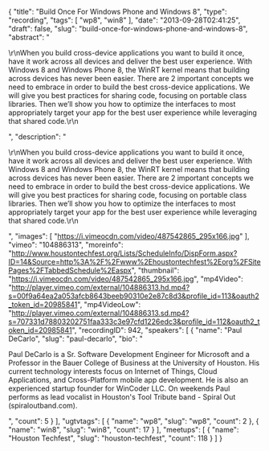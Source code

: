 {
  "title": "Build Once For Windows Phone and Windows 8",
  "type": "recording",
  "tags": [
    "wp8",
    "win8"
  ],
  "date": "2013-09-28T02:41:25",
  "draft": false,
  "slug": "build-once-for-windows-phone-and-windows-8",
  "abstract": "<p>\r\nWhen you build cross-device applications you want to build it once, have it work across all devices and deliver the best user experience. With Windows 8 and Windows Phone 8, the WinRT kernel means that building across devices has never been easier. There are 2 important concepts we need to embrace in order to build the best cross-device applications. We will give you best practices for sharing code, focusing on portable class libraries. Then we’ll show you how to optimize the interfaces to most appropriately target your app for the best user experience while leveraging that shared code.\r\n</p>",
  "description": "<p>\r\nWhen you build cross-device applications you want to build it once, have it work across all devices and deliver the best user experience. With Windows 8 and Windows Phone 8, the WinRT kernel means that building across devices has never been easier. There are 2 important concepts we need to embrace in order to build the best cross-device applications. We will give you best practices for sharing code, focusing on portable class libraries. Then we’ll show you how to optimize the interfaces to most appropriately target your app for the best user experience while leveraging that shared code.\r\n</p>",
  "images": [
    "https://i.vimeocdn.com/video/487542865_295x166.jpg"
  ],
  "vimeo": "104886313",
  "moreinfo": "http://www.houstontechfest.org/Lists/ScheduleInfo/DispForm.aspx?ID=14&Source=http%3A%2F%2Fwww%2Ehoustontechfest%2Eorg%2FSitePages%2FTabbedSchedule%2Easpx",
  "thumbnail": "https://i.vimeocdn.com/video/487542865_295x166.jpg",
  "mp4Video": "http://player.vimeo.com/external/104886313.hd.mp4?s=00f9a64ea2a053afcb8643beeb90310e2e87c8d3&profile_id=113&oauth2_token_id=20985841",
  "mp4VideoLow": "http://player.vimeo.com/external/104886313.sd.mp4?s=707331d78803202751faa333c3e97cfd1226edc3&profile_id=112&oauth2_token_id=20985841",
  "recordingID": 942,
  "speakers": [
    {
      "name": "Paul DeCarlo",
      "slug": "paul-decarlo",
      "bio": "<p>Paul DeCarlo is a Sr. Software Development Engineer for Microsoft and a Professor in the Bauer College of Business at the University of Houston. His current technology interests focus on Internet of Things, Cloud Applications, and Cross-Platform mobile app development. He is also an experienced startup founder for WinCoder LLC. On weekends Paul performs as lead vocalist in Houston's Tool Tribute band - Spiral Out (spiraloutband.com).</p>",
      "count": 5
    }
  ],
  "ugtvtags": [
    {
      "name": "wp8",
      "slug": "wp8",
      "count": 2
    },
    {
      "name": "win8",
      "slug": "win8",
      "count": 17
    }
  ],
  "meetups": [
    {
      "name": "Houston Techfest",
      "slug": "houston-techfest",
      "count": 118
    }
  ]
}